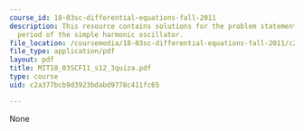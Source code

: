 ```yaml
---
course_id: 18-03sc-differential-equations-fall-2011
description: This resource contains solutions for the problem statements related to
  period of the simple harmonic oscillator.
file_location: /coursemedia/18-03sc-differential-equations-fall-2011/c2a377bcb9d3923bdabd9778c411fc65_MIT18_03SCF11_s12_3quiza.pdf
file_type: application/pdf
layout: pdf
title: MIT18_03SCF11_s12_3quiza.pdf
type: course
uid: c2a377bcb9d3923bdabd9778c411fc65

---
```

None
